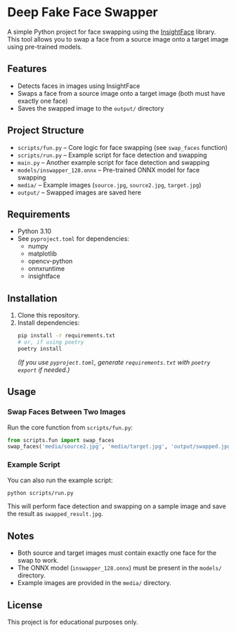 # Deep Fake Face Swapper

A simple Python project for face swapping using the [InsightFace](https://github.com/deepinsight/insightface) library. This tool allows you to swap a face from a source image onto a target image using pre-trained models.

## Features
- Detects faces in images using InsightFace
- Swaps a face from a source image onto a target image (both must have exactly one face)
- Saves the swapped image to the `output/` directory

## Project Structure
- `scripts/fun.py` – Core logic for face swapping (see `swap_faces` function)
- `scripts/run.py` – Example script for face detection and swapping
- `main.py` – Another example script for face detection and swapping
- `models/inswapper_128.onnx` – Pre-trained ONNX model for face swapping
- `media/` – Example images (`source.jpg`, `source2.jpg`, `target.jpg`)
- `output/` – Swapped images are saved here

## Requirements
- Python 3.10
- See `pyproject.toml` for dependencies:
  - numpy
  - matplotlib
  - opencv-python
  - onnxruntime
  - insightface

## Installation
1. Clone this repository.
2. Install dependencies:
   ```bash
   pip install -r requirements.txt
   # or, if using poetry
   poetry install
   ```
   *(If you use `pyproject.toml`, generate `requirements.txt` with `poetry export` if needed.)*

## Usage
### Swap Faces Between Two Images
Run the core function from `scripts/fun.py`:
```python
from scripts.fun import swap_faces
swap_faces('media/source2.jpg', 'media/target.jpg', 'output/swapped.jpg')
```

### Example Script
You can also run the example script:
```bash
python scripts/run.py
```
This will perform face detection and swapping on a sample image and save the result as `swapped_result.jpg`.

## Notes
- Both source and target images must contain exactly one face for the swap to work.
- The ONNX model (`inswapper_128.onnx`) must be present in the `models/` directory.
- Example images are provided in the `media/` directory.

## License
This project is for educational purposes only.
